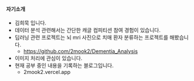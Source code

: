 #### 자기소개

* 김희묵 입니다.
* 데이터 분석 관련해서는 간단한 캐글 컴피티션 참여 경험이 있습니다.
* 딥러닝 관련 프로젝트는 뇌 mri 사진으로 치매 환자 분류하는 프로젝트를 해봤습니다.
  * https://github.com/2mook2/Dementia_Analysis
* 이미지 처리에 관심이 있습니다.
* 현재 공부 중인 내용을 기록하는 블로그입니다.
  * 2mook2.vercel.app
